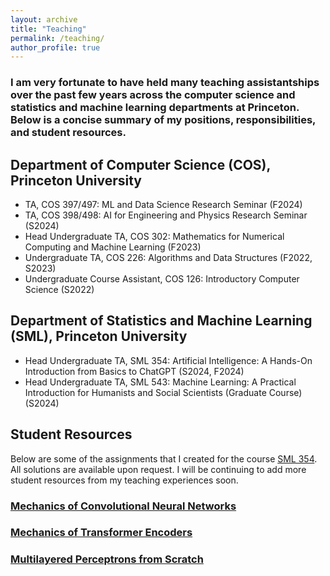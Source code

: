```yaml
---
layout: archive
title: "Teaching"
permalink: /teaching/
author_profile: true
---
```


### I am very fortunate to have held many teaching assistantships over the past few years across the computer science and statistics and machine learning departments at Princeton. Below is a concise summary of my positions, responsibilities, and student resources.

## Department of Computer Science (COS), Princeton University
- TA, COS 397/497: ML and Data Science Research Seminar (F2024)
- TA, COS 398/498: AI for Engineering and Physics Research Seminar (S2024)
- Head Undergraduate TA, COS 302: Mathematics for Numerical Computing and Machine Learning (F2023)
- Undergraduate TA, COS 226: Algorithms and Data Structures (F2022, S2023)
- Undergraduate Course Assistant, COS 126: Introductory Computer Science (S2022)


## Department of Statistics and Machine Learning (SML), Princeton University
- Head Undergraduate TA, SML 354: Artificial Intelligence: A Hands-On Introduction from Basics to ChatGPT (S2024, F2024)
- Head Undergraduate TA, SML 543: Machine Learning: A Practical Introduction for Humanists and Social Scientists (Graduate Course) (S2024)

## Student Resources
Below are some of the assignments that I created for the course [SML 354](https://sarahjaneleslie.github.io/SML354). All solutions are available upon request. I will be continuing to add more student resources
from my teaching experiences soon.

### [Mechanics of Convolutional Neural Networks](https://docs.google.com/presentation/d/1UPx1DDJ5SoZiaKkk6EIMTz3N_uxq462Rky5Hs8rgR1U/edit?usp=sharing)

### [Mechanics of Transformer Encoders](https://docs.google.com/presentation/d/1jvGbX5cEo-77cDNwxJttYlnIX9ZCblU3ZzRLsB-IluQ/edit#slide=id.g2d5c72d8b70_0_5)

### [Multilayered Perceptrons from Scratch](https://colab.research.google.com/drive/1kBB8PrRQYYg3xKc-fWOE_jhWbmnfebQh?usp=sharing)







